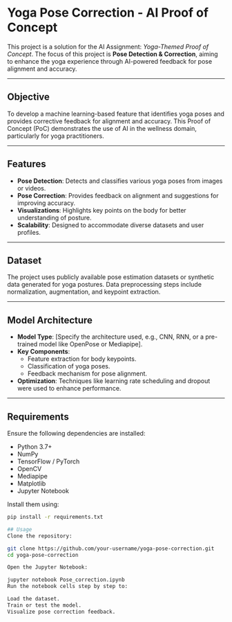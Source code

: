 # Yoga Pose Correction - AI Proof of Concept

This project is a solution for the AI Assignment: *Yoga-Themed Proof of Concept*. The focus of this project is **Pose Detection & Correction**, aiming to enhance the yoga experience through AI-powered feedback for pose alignment and accuracy.

---

## Objective

To develop a machine learning-based feature that identifies yoga poses and provides corrective feedback for alignment and accuracy. This Proof of Concept (PoC) demonstrates the use of AI in the wellness domain, particularly for yoga practitioners.

---

## Features

- **Pose Detection**: Detects and classifies various yoga poses from images or videos.
- **Pose Correction**: Provides feedback on alignment and suggestions for improving accuracy.
- **Visualizations**: Highlights key points on the body for better understanding of posture.
- **Scalability**: Designed to accommodate diverse datasets and user profiles.

---

## Dataset

The project uses publicly available pose estimation datasets or synthetic data generated for yoga postures. Data preprocessing steps include normalization, augmentation, and keypoint extraction.

---

## Model Architecture

- **Model Type**: [Specify the architecture used, e.g., CNN, RNN, or a pre-trained model like OpenPose or Mediapipe].
- **Key Components**:
  - Feature extraction for body keypoints.
  - Classification of yoga poses.
  - Feedback mechanism for pose alignment.
- **Optimization**: Techniques like learning rate scheduling and dropout were used to enhance performance.

---

## Requirements

Ensure the following dependencies are installed:

- Python 3.7+
- NumPy
- TensorFlow / PyTorch
- OpenCV
- Mediapipe
- Matplotlib
- Jupyter Notebook

Install them using:
```bash
pip install -r requirements.txt

## Usage
Clone the repository:

git clone https://github.com/your-username/yoga-pose-correction.git
cd yoga-pose-correction

Open the Jupyter Notebook:

jupyter notebook Pose_correction.ipynb
Run the notebook cells step by step to:

Load the dataset.
Train or test the model.
Visualize pose correction feedback.
